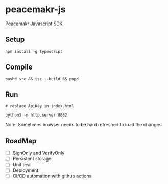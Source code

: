 # peacemakr-js
Peacemakr Javascript SDK


## Setup
```
npm install -g typescript
```
## Compile
```
pushd src && tsc --build && popd
```

## Run
```
# replace ApiKey in index.html

python3 -m http.server 8082
```

Note: Sometimes browser needs to be hard refreshed to load the changes.

## RoadMap
- [ ] SignOnly and VerifyOnly
- [ ] Persistent storage
- [ ] Unit test
- [ ] Deployment
- [ ] CI/CD automation with github actions